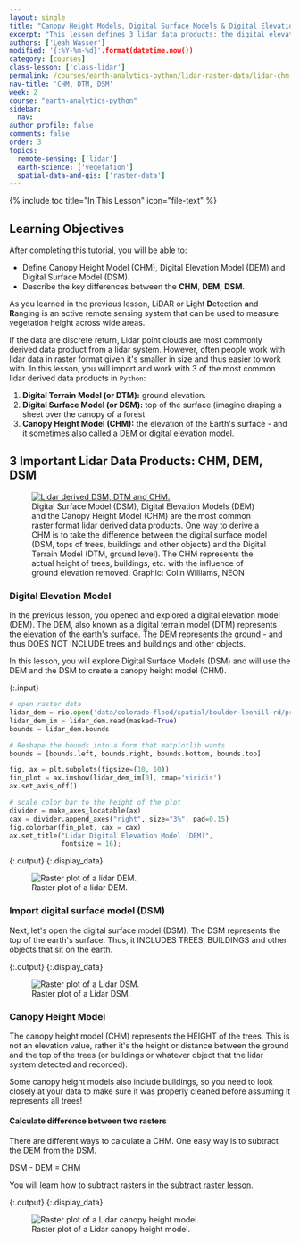 ```yaml
---
layout: single
title: "Canopy Height Models, Digital Surface Models & Digital Elevation Models - Work With LiDAR Data in Python"
excerpt: "This lesson defines 3 lidar data products: the digital elevation model (DEM), the digital surface model (DSM) and the canopy height model (CHM)."
authors: ['Leah Wasser']
modified: '{:%Y-%m-%d}'.format(datetime.now())
category: [courses]
class-lesson: ['class-lidar']
permalink: /courses/earth-analytics-python/lidar-raster-data/lidar-chm-dem-dsm/
nav-title: 'CHM, DTM, DSM'
week: 2
course: "earth-analytics-python"
sidebar:
  nav:
author_profile: false
comments: false
order: 3
topics:
  remote-sensing: ['lidar']
  earth-science: ['vegetation']
  spatial-data-and-gis: ['raster-data']
---
```

{% include toc title="In This Lesson" icon="file-text" %}

<div class='notice--success' markdown="1">

## <i class="fa fa-graduation-cap" aria-hidden="true"></i> Learning Objectives

After completing this tutorial, you will be able to:

* Define Canopy Height Model (CHM), Digital Elevation Model (DEM) and Digital Surface Model (DSM).
* Describe the key differences between the **CHM**, **DEM**, **DSM**.

</div>

As you learned in the previous lesson, LiDAR or **Li**ght **D**etection **a**nd **R**anging is an active remote sensing system that can be used to measure vegetation height across wide areas. 

If the data are discrete return, Lidar point clouds are most commonly derived data product from a lidar system. However, often people work with lidar data in raster format given it's smaller in size and
thus easier to work with. In this lesson, you will import and work with 3 of the most common lidar derived data products in `Python`:

1. **Digital Terrain Model (or DTM):** ground elevation.
2. **Digital Surface Model (or DSM):** top of the surface (imagine draping a sheet over the canopy of a forest
3. **Canopy Height Model (CHM):** the elevation of the Earth's surface - and it sometimes also called a DEM or digital elevation model.

## 3 Important Lidar Data Products: CHM, DEM, DSM

<figure>
   <a href="{{ site.url }}/images/courses/earth-analytics/lidar-raster-data-r/lidarTree-height.png">
   <img src="{{ site.url }}/images/courses/earth-analytics/lidar-raster-data-r/lidarTree-height.png" alt="Lidar derived DSM, DTM and CHM."></a>
   <figcaption>Digital Surface Model (DSM), Digital Elevation Models (DEM) and
   the Canopy Height Model (CHM) are the most common raster format lidar
   derived data products. One way to derive a CHM is to take
   the difference between the digital surface model (DSM, tops of trees, buildings
   and other objects) and the Digital Terrain Model (DTM, ground level). The CHM
   represents the actual height of trees, buildings, etc. with the influence of
   ground elevation removed. Graphic: Colin Williams, NEON
   </figcaption>
</figure>


### Digital Elevation Model

In the previous lesson, you opened and explored a digital elevation model (DEM). The DEM, also known as a digital terrain model (DTM) represents the elevation of the earth's surface. The DEM represents the ground - and thus DOES NOT INCLUDE trees and buildings and other objects.

In this lesson, you will explore Digital Surface Models (DSM) and will use the DEM and the DSM to create a canopy height model (CHM). 


{:.input}
```python
# open raster data
lidar_dem = rio.open('data/colorado-flood/spatial/boulder-leehill-rd/pre-flood/lidar/pre_DTM.tif')
lidar_dem_im = lidar_dem.read(masked=True)
bounds = lidar_dem.bounds

# Reshape the bounds into a form that matplotlib wants
bounds = [bounds.left, bounds.right, bounds.bottom, bounds.top]

fig, ax = plt.subplots(figsize=(10, 10))
fin_plot = ax.imshow(lidar_dem_im[0], cmap='viridis')
ax.set_axis_off()

# scale color bar to the height of the plot
divider = make_axes_locatable(ax)
cax = divider.append_axes("right", size="3%", pad=0.15)
fig.colorbar(fin_plot, cax = cax)
ax.set_title("Lidar Digital Elevation Model (DEM)", 
             fontsize = 16);
```

{:.output}
{:.display_data}

<figure>

<img src = "{{ site.url }}//images/courses/earth-analytics-python/02-intro-to-lidar-and-raster/lidar-intro/2018-02-05-lidar03-chm-dtm-dsm_3_0.png" alt = "Raster plot of a lidar DEM.">
<figcaption>Raster plot of a lidar DEM.</figcaption>

</figure>




### Import digital surface model (DSM)
Next, let's open the digital surface model (DSM). The DSM represents the top of the earth's surface. Thus, it INCLUDES TREES, BUILDINGS and other objects that sit on the earth.



{:.output}
{:.display_data}

<figure>

<img src = "{{ site.url }}//images/courses/earth-analytics-python/02-intro-to-lidar-and-raster/lidar-intro/2018-02-05-lidar03-chm-dtm-dsm_6_0.png" alt = "Raster plot of a Lidar DSM.">
<figcaption>Raster plot of a Lidar DSM.</figcaption>

</figure>




### Canopy Height Model

The canopy height model (CHM) represents the HEIGHT of the trees. This is not an elevation value, rather it's the height or distance between the ground and the top of the trees (or buildings or whatever object that the lidar system detected and recorded). 

Some canopy height models also include buildings, so you need to look closely at your data to make sure it was properly cleaned before assuming it represents all trees!

#### Calculate difference between two rasters

There are different ways to calculate a CHM. One easy way is to subtract the DEM from the DSM.

DSM - DEM = CHM

You will learn how to subtract rasters in the [subtract raster lesson](/courses/earth-analytics-python/lidar-raster-data/subtract-rasters-in-python/).


{:.output}
{:.display_data}

<figure>

<img src = "{{ site.url }}//images/courses/earth-analytics-python/02-intro-to-lidar-and-raster/lidar-intro/2018-02-05-lidar03-chm-dtm-dsm_8_0.png" alt = "Raster plot of a Lidar canopy height model.">
<figcaption>Raster plot of a Lidar canopy height model.</figcaption>

</figure>



